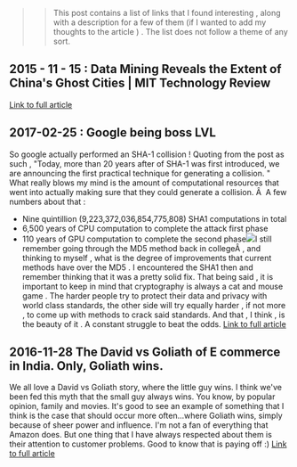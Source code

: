 >> This post contains a list of links that I found interesting , along with a description for a few of them (if I wanted to add my thoughts to the article ) . The list does not follow a theme of any sort. 

 
## 2015 - 11 - 15 :  Data Mining Reveals the Extent of China's Ghost Cities | MIT Technology Review 
<a href="http://www.technologyreview.com/view/543121/data-mining-reveals-the-extent-of-chinas-ghost-cities"> Link to full article </a> 

## 2017-02-25 : Google being boss LVL 
So google actually performed an SHA-1 collision ! Quoting from the post as such , "Today, more than 20 years after of SHA-1 was first introduced, we are announcing the first practical technique for generating a collision. " What really blows my mind is the amount of computational resources that went into actually making sure that they could generate a collision. Â  A few numbers about that : 

  * Nine quintillion (9,223,372,036,854,775,808) SHA1 computations in total
  * 6,500 years of CPU computation to complete the attack first phase
  * 110 years of GPU computation to complete the second phase![](https://maruwahna.files.wordpress.com/2017/02/a02d4-complexity2bcompared.png)I still remember going through the MD5 method back in collegeÂ , and thinking to myself , what is the degree of improvements that current methods have over the MD5 . I encountered the SHA1 then and remember thinking that it was a pretty solid fix. That being said , it is important to keep in mind that cryptography is always a cat and mouse game . The harder people try to protect their data and privacy with world class standards, the other side will try equally harder , if not more , to come up with methods to crack said standards. And that , I think , is the beauty of it . A constant struggle to beat the odds. 
<a href="https://security.googleblog.com/2017/02/announcing-first-sha1-collision.html"> Link to full article </a> 

## 2016-11-28 The David vs Goliath of E commerce in India. Only, Goliath wins.

We all love a David vs Goliath story, where the little guy wins. I think we've been fed this myth that the small guy always wins. You know, by popular opinion, family and movies. It's good to see an example of something that I think is the case that should occur more often...where Goliath wins, simply because of sheer power and influence. I'm not a fan of everything that Amazon does. But one thing that I have always respected about them is their attention to customer problems. Good to know that is paying off :)  <a href="http://m.economictimes.com/small-biz/startups/battle-with-amazon-costs-flipkart-internet-rs-2306-crore-last-fiscal/articleshow/55657977.cms"> Link to full article </a> 
